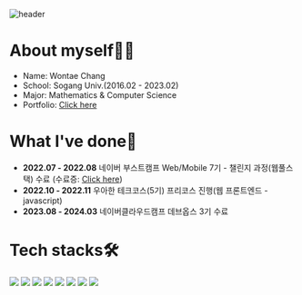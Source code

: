 ![header](https://capsule-render.vercel.app/api?type=waving&color=70FF70&height=300&section=header&text=Welcome%20to%20my%20Github&fontSize=70&fontColor=FFFFFF&desc=Wontae%20Chang&descAlign=80&descAlignY=65&animation=fadeIn)

# About myself👨‍🎓
- Name: Wontae Chang
- School: Sogang Univ.(2016.02 - 2023.02)
- Major: Mathematics & Computer Science
- Portfolio: [Click here](https://cream-beryllium-ed0.notion.site/Won-Tae-Chang-6d39a3e1bec748d1ae8c4486a5ba27ed)

# What I've done📖
- <b>2022.07 - 2022.08</b> 네이버 부스트캠프 Web/Mobile 7기 - 챌린지 과정(웹풀스택) 수료
(수료증: [Click here](https://cream-beryllium-ed0.notion.site/7-48dc1177c41b4c54b901704235272806))  
- <b>2022.10 - 2022.11</b> 우아한 테크코스(5기) 프리코스 진행(웹 프론트엔드 - javascript)
- <b>2023.08 - 2024.03</b> 네이버클라우드캠프 데브옵스 3기 수료

# Tech stacks🛠️
<img src="https://img.shields.io/badge/Python-3766AB?style=flat-square&logo=Python&logoColor=white"/> <img src="https://img.shields.io/badge/C-A8B9CC?style=flat-square&logo=C&logoColor=white"/> <img src="https://img.shields.io/badge/C++-3766AB?style=flat-square&logo=C%2B%2B&logoColor=white"/> <img src="https://img.shields.io/badge/HTML5-E34F26?style=flat-square&logo=HTML5&logoColor=white"/> <img src="https://img.shields.io/badge/CSS3-1572B6?style=flat-square&logo=CSS3&logoColor=white"/> <img src="https://img.shields.io/badge/JavaScript-F7DF1E?style=flat-square&logo=JavaScript&logoColor=white"/> <img src="https://img.shields.io/badge/Node.js-339933?style=flat-square&logo=Node.js&logoColor=white"/> <img src="https://img.shields.io/badge/React-61DAFB?style=flat-square&logo=React&logoColor=white"/> 
